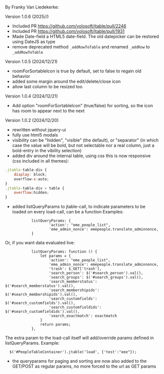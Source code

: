 By Franky Van Liedekerke:

Version 1.0.6 (2025//)
* Included PR https://github.com/volosoft/jtable/pull/2246
* Included PR https://github.com/volosoft/jtable/pull/1931
* Made Date-field a HTML5 date-field. The old datepicker can be restored using DateJS as type
* remove deprecated method `_addRowToTable` and renamed `_addRow` to `_addRowToTable`

Version 1.0.5 (2024/12/21)
* roomForSortableIcon is true by default, set to false to regain old behavior
* added some margin around the edit/delete/close icon
* allow last column to be resized too

Version 1.0.4 (2024/12/21)
* Add option "roomForSortableIcon" (true/false) for sorting, so the icon has room to appear next to the next

Version 1.0.2 (2024/12/20)
* rewritten without jquery-ui
* fully use html5 modals
* visibility can be "hidden", "visible" (the default), or "separator" (in
which case the value will be bold, but not selectable nor a real column, just
a bold-entry in the vibility selection)
* added div around the internal table, using css this is now responsive (css included in all themes):
```js
.jtable-table-div {
    display: block;
    overflow-x:auto;
}
.jtable-table-div > table {
    overflow:hidden;
}
```
* added listQueryParams to jtable-call, to indicate parameters to be loaded on
every load-call, can be a function
  Examples:
```
            listQueryParams: {
                    'action': "eme_people_list",
                    'eme_admin_nonce': emepeople.translate_adminnonce,
			}
```
  Or, if you want data evaluated live:
```
            listQueryParams: function () {
                let params = {
                    'action': "eme_people_list",
                    'eme_admin_nonce': emepeople.translate_adminnonce,
                    'trash': $_GET['trash'],
                    'search_person': $('#search_person').val(),
                    'search_groups': $('#search_groups').val(),
                    'search_memberstatus': $('#search_memberstatus').val(),
                    'search_membershipids': $('#search_membershipids').val(),
                    'search_customfields': $('#search_customfields').val(),
                    'search_customfieldids': $('#search_customfieldids').val(),
                    'search_exactmatch': exactmatch
                }
                return params;
            },
```
  The extra param to the load-call itself will add/override params defined in
  listQueryParams. Example:
```
  $('#PeopleTableContainer').jtable('load', {'test':"eee"});
```
* the queryparams for paging and sorting are now also added to the GET/POST as
regular params, no more forced to the url as GET params
